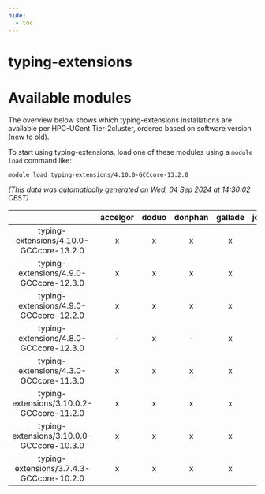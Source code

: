 ```yaml
---
hide:
  - toc
---
```


typing-extensions
=================

# Available modules


The overview below shows which typing-extensions installations are available per HPC-UGent Tier-2cluster, ordered based on software version (new to old).

To start using typing-extensions, load one of these modules using a `module load` command like:

```shell
module load typing-extensions/4.10.0-GCCcore-13.2.0
```

*(This data was automatically generated on Wed, 04 Sep 2024 at 14:30:02 CEST)*  

| |accelgor|doduo|donphan|gallade|joltik|shinx|skitty|
| :---: | :---: | :---: | :---: | :---: | :---: | :---: | :---: |
|typing-extensions/4.10.0-GCCcore-13.2.0|x|x|x|x|x|x|x|
|typing-extensions/4.9.0-GCCcore-12.3.0|x|x|x|x|x|x|x|
|typing-extensions/4.9.0-GCCcore-12.2.0|x|x|x|x|x|-|x|
|typing-extensions/4.8.0-GCCcore-12.3.0|-|x|-|x|-|-|x|
|typing-extensions/4.3.0-GCCcore-11.3.0|x|x|x|x|x|-|x|
|typing-extensions/3.10.0.2-GCCcore-11.2.0|x|x|x|x|x|-|x|
|typing-extensions/3.10.0.0-GCCcore-10.3.0|x|x|x|x|x|-|x|
|typing-extensions/3.7.4.3-GCCcore-10.2.0|x|x|x|x|x|-|x|
